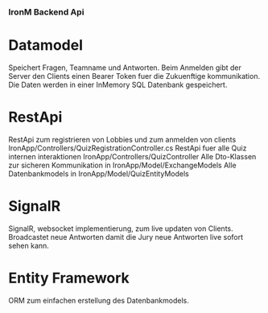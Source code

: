 ### IronM Backend Api
# Datamodel
Speichert Fragen, Teamname und Antworten. 
Beim Anmelden gibt der Server den Clients einen Bearer Token fuer die Zukuenftige kommunikation.
Die Daten werden in einer InMemory SQL Datenbank gespeichert. 

# RestApi
RestApi zum registrieren von Lobbies und zum anmelden von clients IronApp/Controllers/QuizRegistrationController.cs
RestApi fuer alle Quiz internen interaktionen IronApp/Controllers/QuizController
Alle Dto-Klassen zur sicheren Kommunikation in IronApp/Model/ExchangeModels
Alle Datenbankmodels in IronApp/Model/QuizEntityModels

# SignalR
SignalR, websocket implementierung, zum live updaten von Clients. Broadcastet neue Antworten damit die Jury neue Antworten live sofort sehen kann.

# Entity Framework
ORM zum einfachen erstellung des Datenbankmodels. 

